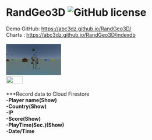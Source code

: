 # RandGeo3D ![GitHub license](https://img.shields.io/badge/license-MIT-blue.svg)
Demo GitHub: https://abc3dz.github.io/RandGeo3D/
<br>Charts : https://abc3dz.github.io/RandGeo3D/indexdb
<br>
<br><img src="https://github.com/abc3dz/RandGeo/blob/master/screenshot/randgeo88.gif" width="30%" height="30%">
<br><img src="https://github.com/abc3dz/RandGeo3D/blob/master/screenshot/data_record_cloudfirebase.png" width="30%" height="30%">
<br>
<br>***Record data to Cloud Firestore
<br>-<b>Player name(Show)
<br>-<b>Country(Show)
<br>-IP
<br>-<b>Score(Show)
<br>-<b>PlayTime(Sec.)(Show)
<br>-Date/Time

